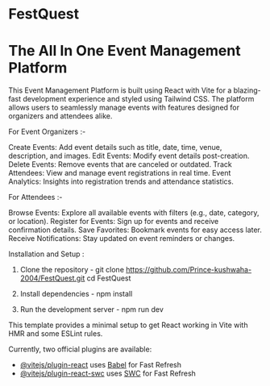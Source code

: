 # FestQuest
# The All In One Event Management Platform  

This Event Management Platform is built using React with Vite for a blazing-fast development experience and styled using Tailwind CSS. The platform allows users to seamlessly manage events with features designed for organizers and attendees alike.


For Event Organizers :-

Create Events: Add event details such as title, date, time, venue, description, and images.
Edit Events: Modify event details post-creation.
Delete Events: Remove events that are canceled or outdated.
Track Attendees: View and manage event registrations in real time.
Event Analytics: Insights into registration trends and attendance statistics.


For Attendees :-

Browse Events: Explore all available events with filters (e.g., date, category, or location).
Register for Events: Sign up for events and receive confirmation details.
Save Favorites: Bookmark events for easy access later.
Receive Notifications: Stay updated on event reminders or changes.


Installation and Setup :

1. Clone the repository -
   git clone https://github.com/Prince-kushwaha-2004/FestQuest.git
   cd FestQuest

3. Install dependencies -
   npm install

4. Run the development server -
   npm run dev



This template provides a minimal setup to get React working in Vite with HMR and some ESLint rules.

Currently, two official plugins are available:

- [@vitejs/plugin-react](https://github.com/vitejs/vite-plugin-react/blob/main/packages/plugin-react/README.md) uses [Babel](https://babeljs.io/) for Fast Refresh
- [@vitejs/plugin-react-swc](https://github.com/vitejs/vite-plugin-react-swc) uses [SWC](https://swc.rs/) for Fast Refresh
